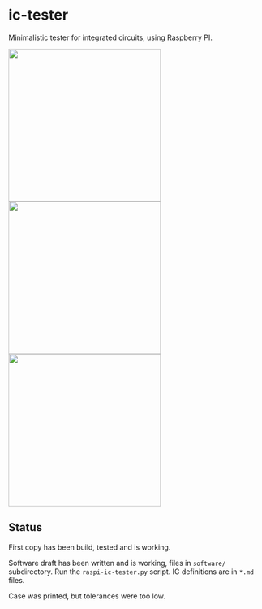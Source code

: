 # ic-tester

Minimalistic tester for integrated circuits, using Raspberry PI.

<img src="https://github.com/madworx/raspi-ic-tester/raw/master/doc/pcb-rendering-1.0.1.jpg" width="300"> <img src="https://github.com/madworx/raspi-ic-tester/raw/master/doc/case-rendering-1.0.2.jpg" width="300"> <img src="https://github.com/madworx/raspi-ic-tester/raw/master/doc/photo-pcb-1.0.2.jpg" width="300">

## Status

First copy has been build, tested and is working.

Software draft has been written and is working, files in `software/` subdirectory. Run the `raspi-ic-tester.py` script. IC definitions are in `*.md` files.

Case was printed, but tolerances were too low.
